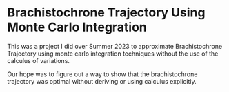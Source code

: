 # Brachistochrone Trajectory Using Monte Carlo Integration

This was a project I did over Summer 2023 to approximate Brachistochrone Trajectory using monte carlo integration techniques without the use of the calculus of variations.

Our hope was to figure out a way to show that the brachistochrone trajectory was optimal without deriving or using calculus explicitly.
